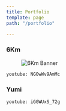 ```yaml
---
title: Portfolio
template: page
path: "/portfolio"

---
```

### 6Km

<figure class="float-right" style="width: 240px">
	<img src="/media/6km_vertical.png" alt="6Km Banner"> 
	<figcaption></figcaption> 
</figure>

`youtube: NGOwWv9AmMc`

### Yumi

`youtube: iGGWUxS_72g`